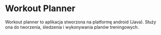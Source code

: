 # Workout Planner

Workout planner to aplikacja stworzona na platformę android (Java). Służy ona do tworzenia, śledzenia i wykonywania planów treningowych.
